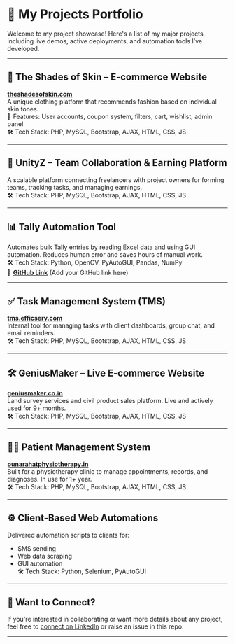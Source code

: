 # 🚀 My Projects Portfolio

Welcome to my project showcase! Here's a list of my major projects, including live demos, active deployments, and automation tools I’ve developed.

---

## 🌈 The Shades of Skin – E-commerce Website  
**[theshadesofskin.com](https://www.theshadesofskin.com/Website/)**  
A unique clothing platform that recommends fashion based on individual skin tones.  
🛒 Features: User accounts, coupon system, filters, cart, wishlist, admin panel  
🛠 Tech Stack: PHP, MySQL, Bootstrap, AJAX, HTML, CSS, JS

---

## 🤝 UnityZ – Team Collaboration & Earning Platform  
A scalable platform connecting freelancers with project owners for forming teams, tracking tasks, and managing earnings.  
🛠 Tech Stack: PHP, MySQL, Bootstrap, AJAX, HTML, CSS, JS

---

## 📊 Tally Automation Tool  
Automates bulk Tally entries by reading Excel data and using GUI automation. Reduces human error and saves hours of manual work.  
🛠 Tech Stack: Python, OpenCV, PyAutoGUI, Pandas, NumPy  
🔗 **[GitHub Link](https://github.com/darshan0604/Tally-Entries-Automation)** (Add your GitHub link here)

---

## ✅ Task Management System (TMS)  
**[tms.efficserv.com](https://tms.efficserv.com/login.php)**  
Internal tool for managing tasks with client dashboards, group chat, and email reminders.  
🛠 Tech Stack: PHP, MySQL, Bootstrap, AJAX, HTML, CSS, JS

---

## 🛠 GeniusMaker – Live E-commerce Website  
**[geniusmaker.co.in](https://geniusmaker.co.in)**  
Land survey services and civil product sales platform. Live and actively used for 9+ months.  
🛠 Tech Stack: PHP, MySQL, Bootstrap, AJAX, HTML, CSS, JS

---

## 🧑‍⚕️ Patient Management System  
**[punarahatphysiotherapy.in](https://punarahatphysiotherapy.in)**  
Built for a physiotherapy clinic to manage appointments, records, and diagnoses. In use for 1+ year.  
🛠 Tech Stack: PHP, MySQL, Bootstrap, AJAX, HTML, CSS, JS

---

## ⚙️ Client-Based Web Automations  
Delivered automation scripts to clients for:  
- SMS sending  
- Web data scraping  
- GUI automation  
🛠 Tech Stack: Python, Selenium, PyAutoGUI

---

## 🧠 Want to Connect?
If you're interested in collaborating or want more details about any project, feel free to [connect on LinkedIn]([https://www.linkedin.com/in/YOUR-LINKEDIN-ID](https://www.linkedin.com/in/darshan-soni-328715273/)) or raise an issue in this repo.

---
